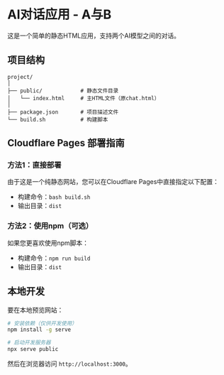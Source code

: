 # AI对话应用 - A与B

这是一个简单的静态HTML应用，支持两个AI模型之间的对话。

## 项目结构

```
project/
│
├── public/            # 静态文件目录
│   └── index.html     # 主HTML文件（原chat.html）
│
├── package.json       # 项目描述文件
└── build.sh           # 构建脚本
```

## Cloudflare Pages 部署指南

### 方法1：直接部署

由于这是一个纯静态网站，您可以在Cloudflare Pages中直接指定以下配置：

- 构建命令：`bash build.sh`
- 输出目录：`dist`

### 方法2：使用npm（可选）

如果您更喜欢使用npm脚本：

- 构建命令：`npm run build`
- 输出目录：`dist`

## 本地开发

要在本地预览网站：

```bash
# 安装依赖（仅供开发使用）
npm install -g serve

# 启动开发服务器
npx serve public
```

然后在浏览器访问 `http://localhost:3000`。 